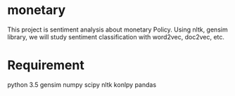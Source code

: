 # monetary

This project is sentiment analysis about monetary Policy. 
Using nltk, gensim library, we will study sentiment classification with word2vec, doc2vec, etc. 

# Requirement
python 3.5
gensim 
numpy
scipy
nltk
konlpy
pandas

